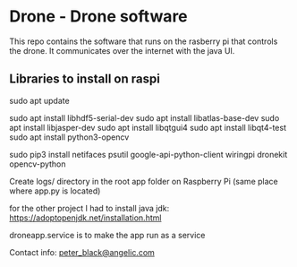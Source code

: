 # Drone - Drone software
This repo contains the software that runs on the rasberry pi that controls the drone. It communicates over the internet with the java UI.

## Libraries to install on raspi

sudo apt update

sudo apt install libhdf5-serial-dev
sudo apt install libatlas-base-dev
sudo apt install libjasper-dev
sudo apt install libqtgui4
sudo apt install libqt4-test
sudo apt install python3-opencv

sudo pip3 install netifaces psutil google-api-python-client 
                  wiringpi dronekit opencv-python

Create logs/ directory in the root app folder on Raspberry Pi (same place where app.py is located)

for the other project I had to install java jdk: https://adoptopenjdk.net/installation.html


droneapp.service is to make the app run as a service

Contact info: peter_black@angelic.com
